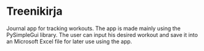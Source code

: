 # Treenikirja
Journal app for tracking workouts.
The app is made mainly using the PySimpleGui library.
The user can input his desired workout and save it into an Microsoft Excel file for later use using the app.
